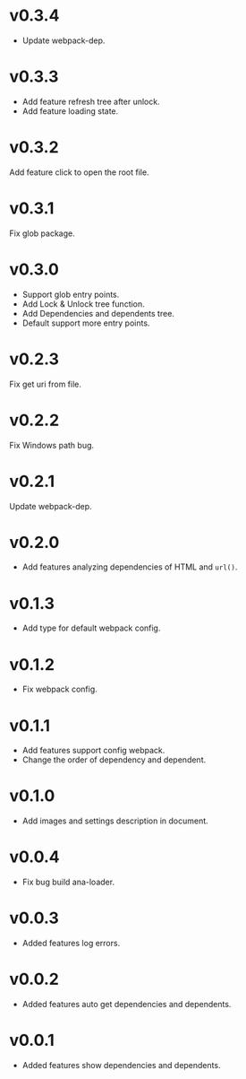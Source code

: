 # v0.3.4

- Update webpack-dep.

# v0.3.3

- Add feature refresh tree after unlock.
- Add feature loading state.

# v0.3.2

Add feature click to open the root file.

# v0.3.1

Fix glob package.

# v0.3.0

- Support glob entry points.
- Add Lock & Unlock tree function.
- Add Dependencies and dependents tree.
- Default support more entry points.

# v0.2.3

Fix get uri from file.

# v0.2.2

Fix Windows path bug.

# v0.2.1

Update webpack-dep.

# v0.2.0

- Add features analyzing dependencies of HTML and `url()`.

# v0.1.3

- Add type for default webpack config.

# v0.1.2

- Fix webpack config.

# v0.1.1

- Add features support config webpack.
- Change the order of dependency and dependent.

# v0.1.0

- Add images and settings description in document.

# v0.0.4

- Fix bug build ana-loader.

# v0.0.3

- Added features log errors.

# v0.0.2

- Added features auto get dependencies and dependents.

# v0.0.1

- Added features show dependencies and dependents.
